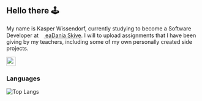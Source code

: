 ## Hello there 🕹️
My name is Kasper Wissendorf, currently studying to become a Software Developer at <a href="https://eadania.com/"><img src="https://eadania.com/_design/D.png" width="10px" height="15px"/> eaDania Skive</a>. I will to upload assignments that I have been giving by my teachers, including some of my own personally created side projects.

<a href="https://www.linkedin.com/in/kasper-wissendorf-7279011b6/">
<img src="https://image.flaticon.com/icons/png/512/174/174857.png" width="24px"/>
</a>

### Languages
![Top Langs](https://github-readme-stats.vercel.app/api/top-langs/?username=kasp470f&layout=compact&langs_count=8)
